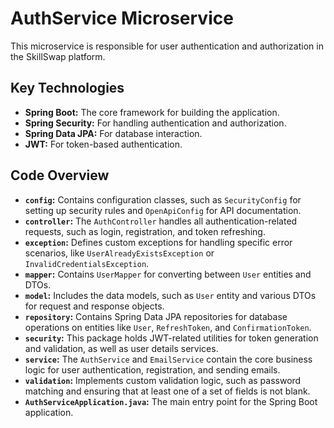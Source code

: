 # AuthService Microservice

This microservice is responsible for user authentication and authorization in the SkillSwap platform.

## Key Technologies

- **Spring Boot:** The core framework for building the application.
- **Spring Security:** For handling authentication and authorization.
- **Spring Data JPA:** For database interaction.
- **JWT:** For token-based authentication.

## Code Overview

- **`config`:** Contains configuration classes, such as `SecurityConfig` for setting up security rules and `OpenApiConfig` for API documentation.
- **`controller`:** The `AuthController` handles all authentication-related requests, such as login, registration, and token refreshing.
- **`exception`:** Defines custom exceptions for handling specific error scenarios, like `UserAlreadyExistsException` or `InvalidCredentialsException`.
- **`mapper`:** Contains `UserMapper` for converting between `User` entities and DTOs.
- **`model`:** Includes the data models, such as `User` entity and various DTOs for request and response objects.
- **`repository`:** Contains Spring Data JPA repositories for database operations on entities like `User`, `RefreshToken`, and `ConfirmationToken`.
- **`security`:** This package holds JWT-related utilities for token generation and validation, as well as user details services.
- **`service`:** The `AuthService` and `EmailService` contain the core business logic for user authentication, registration, and sending emails.
- **`validation`:** Implements custom validation logic, such as password matching and ensuring that at least one of a set of fields is not blank.
- **`AuthServiceApplication.java`:** The main entry point for the Spring Boot application.
